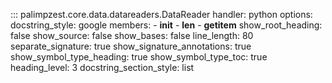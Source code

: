 <!-- ## Goal
Brief preamble with most content autogenerated from docstrings.
 -->

::: palimpzest.core.data.datareaders.DataReader
    handler: python
    options:
      docstring_style: google
      members:
        - __init__
        - __len__
        - __getitem__
      show_root_heading: false
      show_source: false
      show_bases: false
      line_length: 80
      separate_signature: true
      show_signature_annotations: true
      show_symbol_type_heading: true
      show_symbol_type_toc: true
      heading_level: 3
      docstring_section_style: list
